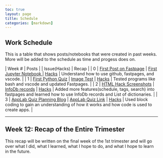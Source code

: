 ```yaml
---
toc: true
layout: page
title: Schedule
categories: [markdown]
---
```


## Work Schedule

This is a table that shows posts/notebooks that were created in past weeks. More will be added to the schedule as time and progess does on.

| Week # | Posts |  | Issue(Hacks) | Recap |
| 0 | [First Post on Fastpage](https://q-tipwithaface.github.io/Q-tip/2022/08/21/Lucas-First-Post.html) | [First Jupyter Notebook ](https://q-tipwithaface.github.io/Q-tip/fastpages/jupyter/python/2022/08/21/Lucas-First-Notebook-v2.html) | [Hacks](https://github.com/Q-tipwithaface/Q-tip/issues/3) | Understand how to use github, fastpages, and vscode. |
| 1 | [First Python Quiz](https://q-tipwithaface.github.io/Q-tip/2022/08/28/python_quiz.html) | [Image Test](https://q-tipwithaface.github.io/Q-tip/markdown/2022/08/29/postwithimage.html) | [Hacks](https://github.com/Q-tipwithaface/Q-tip/issues/4) | Tested programs like bash and vscode and updated Fastpages. |
| 2 | [HTML Hack Screenshots](https://q-tipwithaface.github.io/Q-tip/2022/09/02/Screenshot-of-temporarily-remote-theme.html) | [InfoDb records](https://q-tipwithaface.github.io/Q-tip/fastpages/python/2022/08/30/Lucas_Python_list_title.html) | [Hacks](https://github.com/Q-tipwithaface/Q-tip/issues/5) | Added more features(schedule, tags, search) into fastpages and learned how to use InfoDb records and List of dictionaries. |
| 3 | [AppLab Quiz Planning Blog](https://q-tipwithaface.github.io/Q-tip/fastpages/code/2022/09/07/AppLab_Quiz_BlogPost.html) | [AppLab Quiz Link](https://studio.code.org/projects/applab/eYExFipdz49-dFpWwSDa8qmrQMVj0V4wOe8B13RBTkg) | [Hacks](https://github.com/Q-tipwithaface/Q-tip/issues/6) | Used block coding to gain an understanding of how it works and how code is used to create apps. |

---
Week 12: Recap of the Entire Trimester
---

This recap will be written on the final week of the 1st trimester and will go over what I did, what I learned, what I hope to do, and what I hope to learn in the future.

